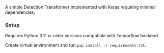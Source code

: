 A simple Detection Transformer implemented with Keras requiring minimal dependencies.

### Setup

Requires Python 3.11 or older versions compatible with Tensorflow backend.

Create virtual environment and run `pip install -r requirements.txt`.
